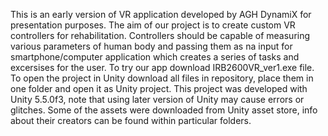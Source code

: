 This is an early version of VR application developed by AGH DynamiX for presentation purposes. The aim of our project is to create 
custom VR controllers for rehabilitation. Controllers should be capable of measuring various parameters of human body and passing 
them as na input for smartphone/computer application which creates a series of tasks and excersises for the user. To try our app
download IRB2600VR_ver1.exe file. To open the project in Unity download all files in repository, place them in one folder and open 
it as Unity project. This project was developed with Unity 5.5.0f3, note that using later version of Unity may cause errors or glitches.
Some of the assets were downloaded from Unity asset store, info about their creators can be found within particular folders.
